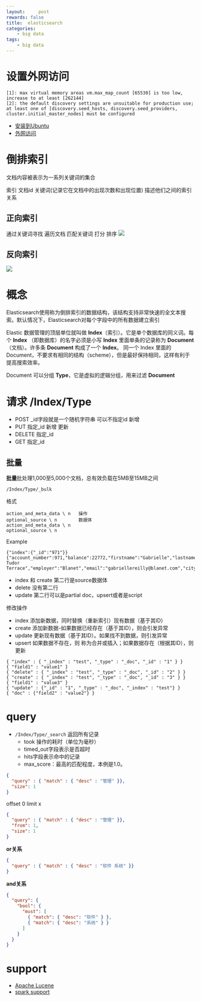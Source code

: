 ```yaml
---
layout:     post
rewards: false
title:  elasticsearch
categories:
    - big data
tags:
    - big data
---
```


# 设置外网访问

```
[1]: max virtual memory areas vm.max_map_count [65530] is too low, increase to at least [262144]
[2]: the default discovery settings are unsuitable for production use; at least one of [discovery.seed_hosts, discovery.seed_providers, cluster.initial_master_nodes] must be configured
```

- [安装到Ubuntu](https://linuxize.com/post/how-to-install-elasticsearch-on-ubuntu-18-04/)
- [外网访问](https://blog.csdn.net/wd2014610/article/details/89532638)


# 倒排索引

文档内容被表示为一系列关键词的集合

索引  文档id  关键词(记录它在文档中的出现次数和出现位置) 描述他们之间的索引关系

## 正向索引

通过关键词寻找 遍历文档 匹配关键词  打分 排序
![](https://tva1.sinaimg.cn/large/00831rSTgy1gdcy5k4ls3j312y0j242g.jpg)


## 反向索引


![](https://tva1.sinaimg.cn/large/00831rSTgy1gdcy6c8agyj311m0istb9.jpg)



# 概念



Elasticsearch使用称为倒排索引的数据结构，该结构支持非常快速的全文本搜索。默认情况下，Elasticsearch对每个字段中的所有数据建立索引

Elastic 数据管理的顶层单位就叫做 **Index**（索引）。它是单个数据库的同义词。每个 **Index** （即数据库）的名字必须是小写
**Index** 里面单条的记录称为 **Document**（文档）。许多条 **Document** 构成了一个 **Index**。
同一个 Index 里面的 Document，不要求有相同的结构（scheme），但是最好保持相同，这样有利于提高搜索效率。


Document 可以分组 **Type**，它是虚拟的逻辑分组，用来过滤 **Document**


# 请求 /Index/Type

- POST _id字段就是一个随机字符串  可以不指定id 新增
- PUT 指定_id  新增 更新
- DELETE 指定_id
- GET 指定_id


## 批量

**批量**批处理1,000至5,000个文档，总有效负载在5MB至15MB之间

`/Index/Type/_bulk`


格式
```
action_and_meta_data \ n   操作
optional_source \ n        数据体
action_and_meta_data \ n
optional_source \ n
```

Example
```
{"index":{"_id":"971"}}
{"account_number":971,"balance":22772,"firstname":"Gabrielle","lastname":"Reilly","age":32,"gender":"F","address":"964 Tudor Terrace","employer":"Blanet","email":"gabriellereilly@blanet.com","city":"Falmouth","state":"AL"}
```

- index 和 create  第二行是source数据体
- delete 没有第二行
- update 第二行可以是partial doc，upsert或者是script

修改操作

- index 添加新数据，同时替换（重新索引）现有数据（基于其ID）
- create 添加新数据-如果数据已经存在（基于其ID），则会引发异常
- update 更新现有数据（基于其ID）。如果找不到数据，则引发异常
- upsert 如果数据不存在，则 称为合并或插入；如果数据存在（根据其ID），则更新


```
{ "index" : { "_index" : "test", "_type" : "_doc", "_id" : "1" } }
{ "field1" : "value1" }
{ "delete" : { "_index" : "test", "_type" : "_doc", "_id" : "2" } }
{ "create" : { "_index" : "test", "_type" : "_doc", "_id" : "3" } }
{ "field1" : "value3" }
{ "update" : {"_id" : "1", "_type" : "_doc", "_index" : "test"} }
{ "doc" : {"field2" : "value2"} }
```



# query

- `/Index/Type/_search` 返回所有记录
    - took 操作的耗时（单位为毫秒）
    - timed_out字段表示是否超时
    - hits字段表示命中的记录
    - max_score：最高的匹配程度，本例是1.0。


```json
{
  "query" : { "match" : { "desc" : "管理" }},
  "size": 1
}
```

offset 0 limit x

```json
{
  "query" : { "match" : { "desc" : "管理" }},
  "from": 1,
  "size": 1
}
```

**or关系**

```json
{
  "query" : { "match" : { "desc" : "软件 系统" }}
}
```

**and关系**
```json
{
  "query": {
    "bool": {
      "must": [
        { "match": { "desc": "软件" } },
        { "match": { "desc": "系统" } }
      ]
    }
  }
}
```

# support

- [Apache Lucene](https://lucene.apache.org/core/2_9_4/queryparsersyntax.html)
- [spark support](https://www.elastic.co/guide/en/elasticsearch/hadoop/current/spark.html#spark)